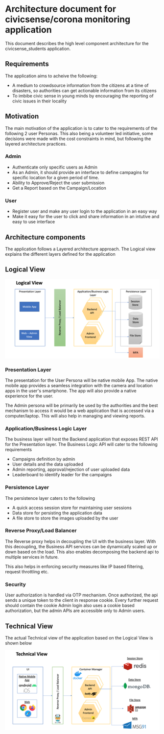 # Architecture document for civicsense/corona monitoring application

This document describes the high level component architecture for the civicsense_students application.

## Requirements

The application aims to acheive the following:
- A medium to crowdsource information from the citizens at a time of disasters, so authorities can get actionable information from its citizens
- To imbibe civic sense in young minds by encouraging the reporting of civic issues in their locality

## Motivation

The main motivation of the application is to cater to the requirements of the following 2 user Personas. This also being a volunteer led initiative, some decisions were made with the cost constraints in mind, but following the layered architecture practices.

### Admin
- Authenticate only specific users as Admin
- As an Admin, it should provide an interface to define campagins for specific location for a given period of time.
- Ability to Approve/Reject the user submission
- Get a Report based on the Campaign/Location

### User
- Register user and make any user login to the application in an easy way
- Make it easy for the user to click and share information in an intutive and easy to use interface

## Architecture components

The application follows a Layered architecture approach. The Logical view explains the different layers defined for the application

## Logical View

![Logical View](LogicalView.png)

### Presentation Layer
The presentation for the User Persona will be native mobile App. The native mobile app provides a seamless integration with the camera and location apps in the user's smartphone. The app will also provide a native experience for the user.

The Admin persona will be primarily be used by the authorities and the best mechanism to access it would be a web application that is accessed via a computer/laptop. This will also help in managing and viewing reports.

### Application/Business Logic Layer
The business layer will host the Backend application that exposes REST API for the Presentation layer. The Business Logic API will cater to the following requirements
- Campaigns definition by admin 
- User details and the data uploaded
- Admin reporting, approval/rejection of user uploaded data
- Leaderboard to identify leader for the campaigns

### Persistence Layer
The persistence layer caters to the following
- A quick access session store for maintaining user sessions
- Data store for persisting the application data
- A file store to store the images uploaded by the user

### Reverse Proxy/Load Balancer
The Reverse proxy helps in decoupling the UI with the business layer. With this decoupling, the Business API services can be dynamically scaled up or down based on the load. This also enables decomposing the backend api to multiple services in future.

This also helps in enforcing security measures like IP based filtering, request throttling etc.

### Security
User authorization is handled via OTP mechanism. Once authorized, the api sends a unique token to the client in response cookie. Every further request should contain the cookie
Admin login also uses a cookie based authorization, but the admin APIs are accessible only to Admin users.

## Technical View

The actual Technical view of the application based on the Logical View is shown below

![Technical View](TechnicalView.png)
